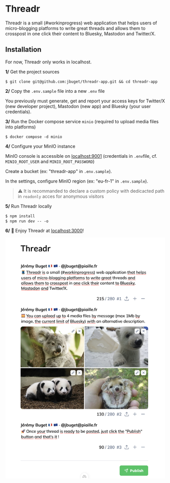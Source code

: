 # Threadr

Threadr is a small (#workinprogress) web application that helps users of micro-blogging platforms to write great threads and allows them to crosspost in one click their content to Bluesky, Mastodon and Twitter/X.

## Installation

For now, Threadr only works in localhost.

**1/** Get the project sources

```shell
$ git clone git@github.com:jbuget/threadr-app.git && cd threadr-app
```

**2/** Copy the `.env.sample` file into a new `.env` file

You previously must generate, get and report your access keys for Twitter/X (new developer project), Mastodon (new app) and Bluesky (your user credentials).

**3/** Run the Docker compose service `minio` (required to upload media files into platforms)

```shell
$ docker compose -d minio
```

**4/** Configure your MinIO instance

MinIO console is accessible on [localhost:9001](http://localhost:9001) (credentials in `.env`file, cf. `MINIO_ROOT_USER` and `MINIO_ROOT_PASSWORD`)

Create a bucket (ex: "threadr-app" in `.env.sample`).

In the settings, configure MinIO region (ex: "eu-fr-1" in `.env.sample`).

> ⚠️ It is recommanded to declare a custom policy with dedicacted path in `readonly` acces for anonymous visitors

**5/** Run Threadr locally

```shell
$ npm install
$ npm run dev -- -o
```

**6/** 🚀 Enjoy Threadr at [localhost:3000](http://localhost:3000)!

![Screenshot of Threader app](./threader.png)

